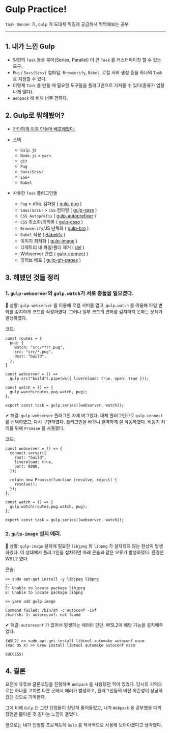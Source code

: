 # Gulp Practice!

`Task Runner` 가, `Gulp` 가 도대체 뭐길래 궁금해서 찍먹해보는 공부

---

## 1. 내가 느낀 Gulp

- 일련의 `Task` 들을 묶어(Series, Parallel) 더 큰 `Task` 를 커스터마이징 할 수 있는 도구.
- `Pug` / `Sass(Scss)` 컴파일, `Browserify`, `Babel`, 로컬 서버 생성 등을 하나의 `Task` 로 지정할 수 있다.
- 이렇게 `Task` 를 만들 때 필요한 도구들을 플러그인으로 가져올 수 있다(종류가 엄청나게 많다).
- `Webpack` 에 비해 너무 편하다.


## 2. Gulp로 뭐해봤어?

- [간단하게 이걸 만들어 배포해봤다.](https://pshtony1.github.io/gulp-practice/)

- 스택
  - `Gulp.js`
  - `Node.js` + `yarn`
  - `git`
  - `Pug`
  - `Sass(Scss)`
  - `ES6+`
  - `Babel`
  
- 사용한 `Task` 플러그인들
  - `Pug` > `HTML` 컴파일 ( [gulp-pug](https://www.npmjs.com/package/gulp-pug) )
  - `Sass(Scss)` > `CSS` 컴파일 ( [gulp-sass](https://www.npmjs.com/package/gulp-sass) )
  - `CSS Autoprefix` ( [gulp-autoprefixer](https://www.npmjs.com/package/gulp-autoprefixer) )
  - `CSS` 최소화/최적화 ( [gulp-csso](https://www.npmjs.com/package/gulp-csso) )
  - `Browserify`/JS 난독화 ( [gulp-bro](https://www.npmjs.com/package/gulp-bro) )
  - `Babel` 적용 ( [Babelify](https://www.npmjs.com/package/babelify) )
  - 이미지 최적화 ( [gulp-image](https://www.npmjs.com/package/gulp-image) )
  - 디렉토리 내 파일/폴더 제거 ( [del](https://www.npmjs.com/package/del) )
  - Webserver 관련 ( [gulp-connect](https://www.npmjs.com/package/gulp-connect) )
  - 깃허브 배포 ( [gulp-gh-pages](https://www.npmjs.com/package/gulp-gh-pages) )


## 3. 헤맸던 것들 정리

### 1. `gulp-webserver`와 `gulp.watch`가 서로 충돌을 일으켰다.

🙉 상황: `gulp-webserver` 를 이용해 로컬 서버를 열고, `gulp.watch` 를 이용해 파일 변화를 감지하게 코드를 작성하였다. 그러나 일부 코드의 변화를 감지하지 못하는 문제가 발생하였다.

코드: 
```
const routes = {
  pug: {
    watch: "src/**/*.pug",
    src: "src/*.pug",
    dest: "build",
  },
}

const webserver = () =>
  gulp.src("build").pipe(ws({ livereload: true, open: true }));

const watch = () => {
  gulp.watch(routes.pug.watch, pug);
};

export const task = gulp.series([webserver, watch]);
```

✔ 해결: `gulp-webserver` 플러그인 자체 버그였다. 대체 플러그인으로 `gulp-connect` 를 선택하였고, 다시 구현하였다. 플러그인을 바꾸니 완벽하게 잘 작동하였다. 비동기 처리를 위해 `Promise` 를 사용했다.

코드:
```
const webserver = () => {
  connect.server({
    root: "build",
    livereload: true,
    port: 8000,
  });

  return new Promise(function (resolve, reject) {
    resolve();
  });
};

const watch = () => {
  gulp.watch(routes.pug.watch, pug);
};

export const task = gulp.series([webserver, watch]);
```


### 2. `gulp-image` 설치 에러.

🙉 상황: `gulp-image` 설치에 필요한 `libjpeg` 와 `libpng` 가 설치되지 않는 현상이 발생하였다. 이 상태에서 플러그인을 설치하면 아래 콘솔과 같은 오류가 발생하였다. 환경은 WSL2 였다.

콘솔:
```
>> sudo apt-get install -y libjpeg libpng
...
E: Unable to locate package libjpeg
E: Unable to locate package libpng

>> yarn add gulp-image
...
Command failed: /bin/sh -c autoconf -ivf
/bin/sh: 1: autoreconf: not found
```

✔ 해결: `autoreconf` 가 없어서 발생하는 에러라 판단. WSL2에 해당 기능을 설치해주었다.
```
(WSL2) >> sudo apt-get install libtool automake autoconf nasm
(mac OS X) >> brew install libtool automake autoconf nasm

SUCCESS!
```


## 4. 결론

요전에 유튜브 클론코딩을 진행하며 `Webpack` 을 사용했던 적이 있었다. 당시의 기억으로는 하나를 고치면 다른 곳에서 에러가 발생하고, 플러그인들의 버전 의존성이 상당히 컸던 것으로 기억한다.

그에 비해 `Gulp` 는 그런 단점들이 상당히 줄어들었고, 내가 `Webpack` 을 공부했을 때의 장점만 뽑아온 것 같다는 느낌이 들었다.

앞으로는 내가 진행할 프로젝트에 `Gulp` 를 적극적으로 사용해 보아야겠다고 생각했다.

